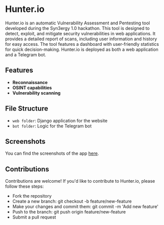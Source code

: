 # Hunter.io

Hunter.io is an automatic Vulnerability Assessment and Pentesting tool developed during the Syn3ergy 1.0 hackathon. This tool is designed to detect, exploit, and mitigate security vulnerabilities in web applications. It provides a detailed report of scans, including user information and history for easy access. The tool features a dashboard with user-friendly statistics for quick decision-making. Hunter.io is deployed as both a web application and a Telegram bot.

## Features

- **Reconnaissance**
- **OSINT capabilities**
- **Vulnerability scanning**

## File Structure

- `web folder`: Django application for the website
- `bot folder`: Logic for the Telegram bot

## Screenshots

You can find the screenshots of the app [here](https://drive.google.com/drive/u/0/folders/1shFnS2O8btcm_FfpJ0NgiBMmA0W-J8Og).

## Contributions
Contributions are welcome! If you'd like to contribute to Hunter.io, please follow these steps:

- Fork the repository
- Create a new branch: git checkout -b feature/new-feature
- Make your changes and commit them: git commit -m 'Add new feature'
- Push to the branch: git push origin feature/new-feature
- Submit a pull request
